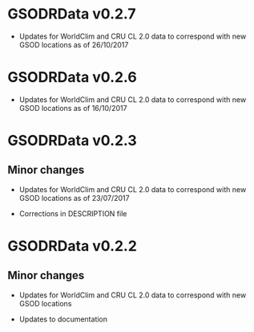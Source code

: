 # GSODRData v0.2.7
- Updates for WorldClim and CRU CL 2.0 data to correspond with new GSOD
locations as of 26/10/2017

# GSODRData v0.2.6
- Updates for WorldClim and CRU CL 2.0 data to correspond with new GSOD
locations as of 16/10/2017

# GSODRData v0.2.3

## Minor changes

- Updates for WorldClim and CRU CL 2.0 data to correspond with new GSOD
locations as of 23/07/2017

- Corrections in DESCRIPTION file

# GSODRData v0.2.2

## Minor changes

- Updates for WorldClim and CRU CL 2.0 data to correspond with new GSOD
locations

- Updates to documentation


